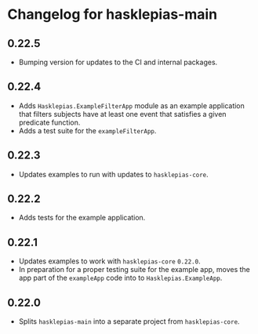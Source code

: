 # Changelog for hasklepias-main

## 0.22.5

* Bumping version for updates to the CI and internal packages.

## 0.22.4

* Adds `Hasklepias.ExampleFilterApp` module as an example application that filters subjects have at least one event that satisfies a given predicate function. 
* Adds a test suite for the `exampleFilterApp`.

## 0.22.3

* Updates examples to run with updates to `hasklepias-core`.

## 0.22.2

* Adds tests for the example application.

## 0.22.1

* Updates examples to work with `hasklepias-core` `0.22.0`.
* In preparation for a proper testing suite for the example app, moves the app part of the `exampleApp` code into to `Hasklepias.ExampleApp`.

## 0.22.0

* Splits `hasklepias-main` into a separate project from `hasklepias-core`.
